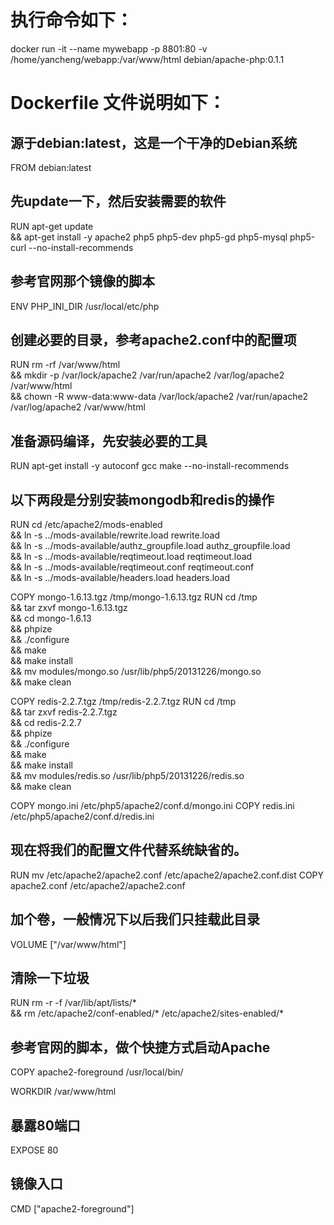 # 执行命令如下：

docker run -it --name mywebapp -p 8801:80 -v /home/yancheng/webapp:/var/www/html debian/apache-php:0.1.1

# Dockerfile 文件说明如下：

## 源于debian:latest，这是一个干净的Debian系统
FROM debian:latest

## 先update一下，然后安装需要的软件
RUN apt-get update \
    && apt-get install -y apache2 php5 php5-dev php5-gd php5-mysql php5-curl --no-install-recommends

## 参考官网那个镜像的脚本
ENV PHP_INI_DIR /usr/local/etc/php

## 创建必要的目录，参考apache2.conf中的配置项
RUN rm -rf /var/www/html \
    && mkdir -p /var/lock/apache2 /var/run/apache2 /var/log/apache2 /var/www/html \
    && chown -R www-data:www-data /var/lock/apache2 /var/run/apache2 /var/log/apache2 /var/www/html

## 准备源码编译，先安装必要的工具
RUN apt-get install -y autoconf gcc make --no-install-recommends

##  以下两段是分别安装mongodb和redis的操作
RUN cd /etc/apache2/mods-enabled \
    && ln -s ../mods-available/rewrite.load rewrite.load \
    && ln -s ../mods-available/authz_groupfile.load authz_groupfile.load \
    && ln -s ../mods-available/reqtimeout.load reqtimeout.load \
    && ln -s ../mods-available/reqtimeout.conf reqtimeout.conf \
    && ln -s ../mods-available/headers.load headers.load

COPY mongo-1.6.13.tgz /tmp/mongo-1.6.13.tgz
RUN cd /tmp \
    && tar zxvf mongo-1.6.13.tgz \
    && cd mongo-1.6.13 \
    && phpize \
    && ./configure \
    && make \
    && make install \
    && mv modules/mongo.so /usr/lib/php5/20131226/mongo.so \
    && make clean

COPY redis-2.2.7.tgz /tmp/redis-2.2.7.tgz
RUN cd /tmp \
    && tar zxvf redis-2.2.7.tgz \
    && cd redis-2.2.7 \
    && phpize \
    && ./configure \
    && make \
    && make install \
    && mv modules/redis.so /usr/lib/php5/20131226/redis.so \
    && make clean


COPY mongo.ini /etc/php5/apache2/conf.d/mongo.ini
COPY redis.ini /etc/php5/apache2/conf.d/redis.ini

## 现在将我们的配置文件代替系统缺省的。
RUN mv /etc/apache2/apache2.conf /etc/apache2/apache2.conf.dist
COPY apache2.conf /etc/apache2/apache2.conf

## 加个卷，一般情况下以后我们只挂载此目录
VOLUME ["/var/www/html"]

## 清除一下垃圾
RUN rm -r -f /var/lib/apt/lists/* \
    && rm /etc/apache2/conf-enabled/* /etc/apache2/sites-enabled/*

## 参考官网的脚本，做个快捷方式启动Apache
COPY apache2-foreground /usr/local/bin/

WORKDIR /var/www/html

## 暴露80端口
EXPOSE 80

## 镜像入口
CMD ["apache2-foreground"]

